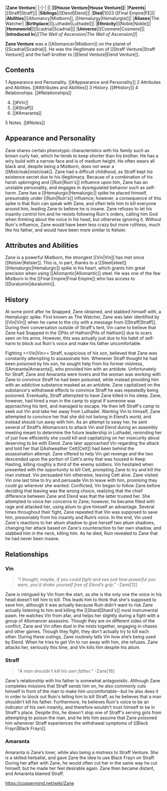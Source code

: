 |**Zane Venture**|
|-|-|
||
|**[[House Venture\|House Venture]]**|
|**Parents**|[[Straff\|Straff]]|
|**Siblings**|[[Elend\|Elend]]|
|**Died**|1023 [[Final Empire\|FE]]|
|**Abilities**|[[Allomancy\|Mistborn]], [[Hemalurgy\|Hemalurgist]]|
|**Aliases**|The Watcher|
|**Birthplace**|[[Luthadel\|Luthadel]]|
|**Ethnicity**|[[Noble\|Noble]]|
|**Homeworld**|[[Scadrial\|Scadrial]]|
|**Universe**|[[Cosmere\|Cosmere]]|
|**Introduced In**|*[[The Well of Ascension\|The Well of Ascension]]*|

**Zane Venture** was a [[Allomancer\|Mistborn]] on the planet of [[Scadrial\|Scadrial]]. He was the illegitimate son of [[Straff Venture\|Straff Venture]] and the half-brother to [[Elend Venture\|Elend Venture]].

## Contents

1 Appearance and Personality. [[#Appearance and Personality]] 
2 Attributes and Abilities. [[#Attributes and Abilities]] 
3 History. [[#History]] 
4 Relationships. [[#Relationships]] 

4. [[#Vin]] 
4. [[#Straff]] 
4. [[#Amaranta]] 


5 Notes. [[#Notes]] 


## Appearance and Personality
 
Zane shares certain phenotypic characteristics with his family such as brown curly hair, which he tends to keep shorter than his brother. He has a wiry build with a narrow face and is of medium height. He often wears all black and, despite being a Mistborn, does not wear a [[Mistcloak\|mistcloak]]. Zane had a difficult childhood, as Straff kept his existence secret due to his illegitimacy. Because of a combination of his harsh upbringing and [[Ruin\|Ruin's]] influence upon him, Zane has an unstable personality, and engages in dysregulated behavior such as self-harm.
Zane has a [[Hemalurgic\|Hemalurgic]] spike he placed himself, presumably under [[Ruin\|Ruin's]] influence; however, a consequence of this spike is that Ruin can speak with Zane, and often tells him to kill everyone around him, leading Zane to believe he is insane. Zane refuses to let his insanity control him and he resists following Ruin's orders, calling him God when thinking about the voice in his head, but otherwise ignoring it.
Without Ruin's influence, Zane would have been less crazy but more ruthless, much like his father, and would have been more similar to Kelsier.

## Attributes and Abilities
Zane is a powerful Mistborn, the strongest [[Vin\|Vin]] has met since [[Kelsier\|Kelsier]]. This is, in part, thanks to a [[Steel\|steel]] [[Hemalurgic\|Hemalurgic]] spike in his heart, which grants him great precision when using [[Allomantic\|Allomantic]] steel. He was one of the few Mistborn in the [[Final Empire\|Final Empire]] who has access to [[Duralumin\|duralumin]].

## History
At some point after he Snapped, Zane obtained, and stabbed himself with, a Hemalurgic spike.
First known as The Watcher, Zane was later identified by [[Vin\|Vin]] when he came to the city with a message from [[Straff\|Straff]].
During their conversation outside of Straff's tent, Vin came to believe that Zane had Snapped in the [[Pits of Hathsin\|Pits of Hathsin]] due to scars seen on his arms. However, this was actually just due to his habit of self-harm to block out Ruin's voice and make his father uncomfortable.

  Fighting <<Vin\|Vin>>
Straff, suspicious of his son, believed that Zane was constantly attempting to assassinate him. Whenever Straff thought he had been poisoned by his son, he sought help from his former mistress, [[Amaranta\|Amaranta]], who provided him with an antidote. Unfortunately for Straff, Zane and Amaranta were lovers and the woman was working with Zane to convince Straff he had been poisoned, while instead providing him with an addictive substance masked as an antidote. Zane capitalized on the substance's withdrawal effects to convince Straff he was repeatedly being poisoned. Eventually, Straff attempted to have Zane killed in his sleep. Zane, however, had hired a man in the camp to signal if someone was approaching his tent, and managed to escape. He then left Straff's camp to seek out Vin and take her away from Luthadel.
Wanting Vin to himself, Zane attempted to convince her that she did not belong in Elend’s world, and instead should run away with him. As an attempt to sway her, he sent several of Straff’s Allomancers to attack Vin and Elend during an assembly meeting meant to determine the future leadership in Luthadel, reminding her of just how efficiently she could kill and capitalizing on her insecurity about deserving to be with Elend. Zane later approached Vin regarding the attack and told her that [[Ashweather Cett\|Cett]] had been behind the assassination attempt. Zane offered to help Vin get revenge and the two descended upon the portion of Cett's army that was housed in Keep Hasting, killing roughly a third of the enemy soldiers. Vin hesitated when presented with the opportunity to kill Cett, prompting Zane to try and kill the man instead. Vin persuaded him otherwise, leaving Cett alive.
Zane visited Vin one last time to try and persuade Vin to leave with him, promising they could go wherever she wanted. Conflicted, Vin began to follow Zane before deciding that leaving was the wrong choice, realizing that the chief difference between Zane and Elend was that the latter trusted her. She attempted to voice her concerns to Zane; however, he became filled with rage and attacked her, using atium to give himself an advantage. Several times throughout their fight, Zane repeated that Vin was supposed to save him, presumably from his insanity and Ruin’s voice. In the end, Vin used Zane's reactions to her atium shadow to give herself two atium shadows, changing her attack based on Zane's counteraction to her own shadow, and stabbed him in the neck, killing him. As he died, Ruin revealed to Zane that he had never been insane.

## Relationships
### Vin
>“*I thought, maybe, if you could fight and see just how powerful you were, you’d shake yourself free of Elend’s grip.*”
\-Zane[12]


Zane is intrigued by Vin from the start, as she is the only one the voice in his head doesn’t tell him to kill. This leads him to think that she's supposed to save him, although it was actually because Ruin didn't want to risk Zane actually listening to him and killing the [[Shard\|Shard's]] most instrumental pawn. He watches Vin from afar, and helps her slightly during a fight with a group of Allomancer assassins. Though they are on different sides of the conflict, Zane and Vin often duel in the mists together, engaging in chases and other games. Though they fight, they don’t actually try to kill each other. During these outings, Zane routinely tells Vin how she’s being used by Elend. When he tries to get Vin to run away with him, she refuses. Zane attacks her, seriously this time, and Vin kills him despite his atium.

### Straff
>“*A man shouldn't kill his own father.*”
\-Zane[16]


Zane's relationship with his father is somewhat antagonistic. Although Zane completes missions that Straff sends him on, he also commonly cuts himself in front of the man to make him uncomfortable--but he also does it in order to block out Ruin's telling him to kill Straff, as he believes that a man shouldn't kill his father. Furthermore, he believes Ruin's voice to be an indicator of his own insanity, and therefore wouldn't trust himself to be in Straff's place. Despite this, he doesn't stop one of Straff's serving girls from attempting to poison the man, and he lets him assume that Zane poisoned him whenever Straff experiences the withdrawal symptoms of [[Black Frayn\|Black Frayn]].

### Amaranta
Amaranta is Zane’s lover, while also being a mistress to Straff Venture. She is a skilled herbalist, and gave Zane the idea to use Black Frayn on Straff.
During her affair with Zane, he would often cut her in the same way he cut himself, but he made her feel desirable again. Zane then became distant, and Amaranta blamed Straff.



https://coppermind.net/wiki/Zane